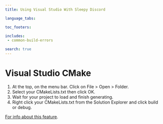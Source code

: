 ```yaml
---
title: Using Visual Studio With Sleepy Discord

language_tabs:

toc_footers:

includes:
 - common-build-errors

search: true
---
```


# Visual Studio CMake

 1. At the top, on the menu bar. Click on File > Open > Folder. 
 2. Select your CMakeLists.txt then click OK.
 3. Wait for your project to load and finish generating.
 4. Right click your CMakeLists.txt from the Solution Explorer and click build or debug.

[For info about this feature](https://docs.microsoft.com/en-us/cpp/ide/cmake-tools-for-visual-cpp).
